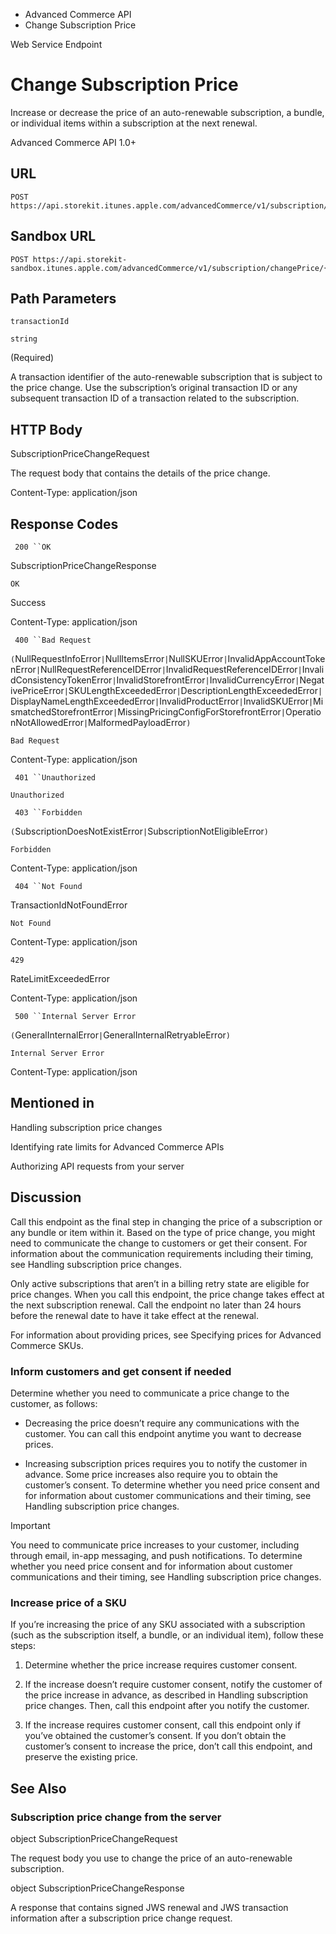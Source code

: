 

- Advanced Commerce API
-  Change Subscription Price 

Web Service Endpoint

# Change Subscription Price

Increase or decrease the price of an auto-renewable subscription, a bundle, or individual items within a subscription at the next renewal.

Advanced Commerce API 1.0+

## URL

``` source
POST https://api.storekit.itunes.apple.com/advancedCommerce/v1/subscription/changePrice/{transactionId}
```

## Sandbox URL

``` source
POST https://api.storekit-sandbox.itunes.apple.com/advancedCommerce/v1/subscription/changePrice/{transactionId}
```

## Path Parameters

`transactionId`

`string`

 (Required) 

A transaction identifier of the auto-renewable subscription that is subject to the price change. Use the subscription’s original transaction ID or any subsequent transaction ID of a transaction related to the subscription.

## HTTP Body

SubscriptionPriceChangeRequest

The request body that contains the details of the price change.

Content-Type: application/json

## Response Codes

` 200 ``OK`

SubscriptionPriceChangeResponse

`OK`

Success

Content-Type: application/json

` 400 ``Bad Request`

`(`NullRequestInfoError` | `NullItemsError` | `NullSKUError` | `InvalidAppAccountTokenError` | `NullRequestReferenceIDError` | `InvalidRequestReferenceIDError` | `InvalidConsistencyTokenError` | `InvalidStorefrontError` | `InvalidCurrencyError` | `NegativePriceError` | `SKULengthExceededError` | `DescriptionLengthExceededError` | `DisplayNameLengthExceededError` | `InvalidProductError` | `InvalidSKUError` | `MismatchedStorefrontError` | `MissingPricingConfigForStorefrontError` | `OperationNotAllowedError` | `MalformedPayloadError`)`

`Bad Request`

Content-Type: application/json

` 401 ``Unauthorized`

`Unauthorized`

` 403 ``Forbidden`

`(`SubscriptionDoesNotExistError` | `SubscriptionNotEligibleError`)`

`Forbidden`

Content-Type: application/json

` 404 ``Not Found`

TransactionIdNotFoundError

`Not Found`

Content-Type: application/json

` 429 `

RateLimitExceededError

Content-Type: application/json

` 500 ``Internal Server Error`

`(`GeneralInternalError` | `GeneralInternalRetryableError`)`

`Internal Server Error`

Content-Type: application/json

## Mentioned in 

Handling subscription price changes

Identifying rate limits for Advanced Commerce APIs

Authorizing API requests from your server

## Discussion

Call this endpoint as the final step in changing the price of a subscription or any bundle or item within it. Based on the type of price change, you might need to communicate the change to customers or get their consent. For information about the communication requirements including their timing, see Handling subscription price changes.

Only active subscriptions that aren’t in a billing retry state are eligible for price changes. When you call this endpoint, the price change takes effect at the next subscription renewal. Call the endpoint no later than 24 hours before the renewal date to have it take effect at the renewal.

For information about providing prices, see Specifying prices for Advanced Commerce SKUs.

### Inform customers and get consent if needed

Determine whether you need to communicate a price change to the customer, as follows:

- Decreasing the price doesn’t require any communications with the customer. You can call this endpoint anytime you want to decrease prices.

- Increasing subscription prices requires you to notify the customer in advance. Some price increases also require you to obtain the customer’s consent. To determine whether you need price consent and for information about customer communications and their timing, see Handling subscription price changes.

Important

You need to communicate price increases to your customer, including through email, in-app messaging, and push notifications. To determine whether you need price consent and for information about customer communications and their timing, see Handling subscription price changes.

### Increase price of a SKU

If you’re increasing the price of any SKU associated with a subscription (such as the subscription itself, a bundle, or an individual item), follow these steps:

1.  Determine whether the price increase requires customer consent.

2.  If the increase doesn’t require customer consent, notify the customer of the price increase in advance, as described in Handling subscription price changes. Then, call this endpoint after you notify the customer.

3.  If the increase requires customer consent, call this endpoint only if you’ve obtained the customer’s consent. If you don’t obtain the customer’s consent to increase the price, don’t call this endpoint, and preserve the existing price.

## See Also

### Subscription price change from the server

object SubscriptionPriceChangeRequest

The request body you use to change the price of an auto-renewable subscription.

object SubscriptionPriceChangeResponse

A response that contains signed JWS renewal and JWS transaction information after a subscription price change request.

